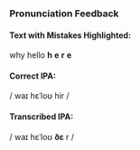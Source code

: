 
### Pronunciation Feedback

#### Text with Mistakes Highlighted:
why hello  **h**  **e**  **r**  **e** 

#### Correct IPA:
/ waɪ hɛˈloʊ hir /

#### Transcribed IPA:
/ waɪ hɛˈloʊ  **ðɛ** r /

